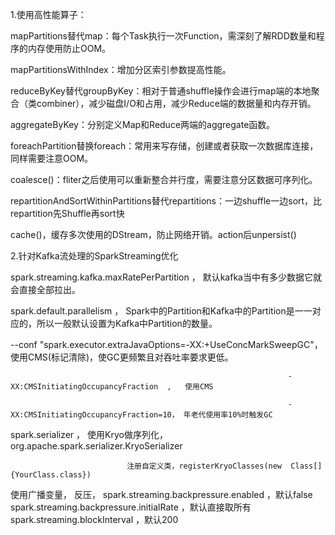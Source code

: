 1.使用高性能算子：

mapPartitions替代map：每个Task执行一次Function，需深刻了解RDD数量和程序的内存使用防止OOM。

mapPartitionsWithIndex：增加分区索引参数提高性能。

reduceByKey替代groupByKey：相对于普通shuffle操作会进行map端的本地聚合（类combiner），减少磁盘I/O和占用，减少Reduce端的数据量和内存开销。

aggregateByKey：分别定义Map和Reduce两端的aggregate函数。

foreachPartition替换foreach：常用来写存储，创建或者获取一次数据库连接，同样需要注意OOM。

coalesce()：fliter之后使用可以重新整合并行度，需要注意分区数据可序列化。

repartitionAndSortWithinPartitions替代repartitions：一边shuffle一边sort，比repartition先Shuffle再sort快

cache()，缓存多次使用的DStream，防止网络开销。action后unpersist()

 

2.针对Kafka流处理的SparkStreaming优化

spark.streaming.kafka.maxRatePerPartition ，  默认kafka当中有多少数据它就会直接全部拉出。

spark.default.parallelism ，  Spark中的Partition和Kafka中的Partition是一一对应的，所以一般默认设置为Kafka中Partition的数量。

--conf "spark.executor.extraJavaOptions=-XX:+UseConcMarkSweepGC"，使用CMS(标记清除)，使GC更频繁且对吞吐率要求更低。

                                                                  -XX:CMSInitiatingOccupancyFraction  ,   使用CMS

                                                                  -XX:CMSInitiatingOccupancyFraction=10， 年老代使用率10%时触发GC

spark.serializer ， 使用Kryo做序列化，org.apache.spark.serializer.KryoSerializer

                              注册自定义类，registerKryoClasses(new  Class[]{YourClass.class})

                              
使用广播变量，
反压，
spark.streaming.backpressure.enabled ，默认false
spark.streaming.backpressure.initialRate ，默认直接取所有
spark.streaming.blockInterval ，默认200